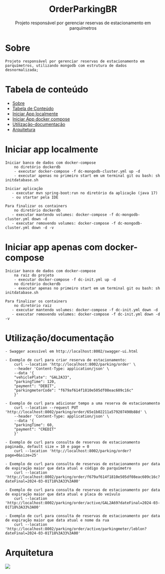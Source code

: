<h1 align="center">OrderParkingBR</h1>

<p align="center">Projeto responsável por gerenciar reservas de estacionamento em parquímetros</p>

Sobre
=================

	Projeto responsável por gerenciar reservas de estacionamento em parquímetros, utilizando mongodb com estrutura de dados desnormalizada;




Tabela de conteúdo
=================
<!--ts-->
   * [Sobre](#Sobre)
   * [Tabela de Conteúdo](#tabela-de-conteúdo)
   * [Iniciar App localmente](#Iniciar-App-Localmente)
   * [Iniciar App docker compose](#Iniciar-App-docker-compose)
   * [Utilização-documentação](#Utilização-documentação)
   * [Arquitetura](#Arquitetura)
<!--te-->

Iniciar app localmente
=================

	Iniciar banco de dados com docker-compose
        no diretório dockerdb
        - executar docker-compose -f dc-mongodb-cluster.yml up -d
        - executar apenas no primeiro start em um terminal git ou bash: sh initdatabase.sh

	Iniciar aplicação
       - executar mvn spring-boot:run no diretório da aplicação (java 17)
       - ou startar pela IDE

    Para finalizar os containers
        no diretório dockerdb
       - executar mantendo volumes: docker-compose -f dc-mongodb-cluster.yml down -d
       - executar removendo volumes: docker-compose -f dc-mongodb-cluster.yml down -d -v

Iniciar app apenas com docker-compose
=================

	Iniciar banco de dados com docker-compose
        na raiz do projeto
        - executar docker-compose -f dc-init.yml up -d
        no diretório dockerdb
        - executar apenas no primeiro start em um terminal git ou bash: sh initdatabase.sh

    Para finalizar os containers
        no diretório raiz
       - executar mantendo volumes: docker-compose -f dc-init.yml down -d
       - executar removendo volumes: docker-compose -f dc-init.yml down -d -v


Utilização/documentação
=================

    - Swagger acessível em http://localhost:8002/swagger-ui.html

	- Exemplo de curl para criar reserva de estacionamento:
        curl --location 'http://localhost:8002/parking/order' \
        --header 'Content-Type: application/json' \
        --data '{
        "vehiclePlate": "GAL2A33",
        "parkingTime": 120,
        "payment": "DEBIT",
        "parkingmeterCode": "f679af614f1810e505df08eac609c16c"
        }'
		
    - Exemplo de curl para adicionar tempo a uma reserva de estacionamento
        curl --location --request PUT 'http://localhost:8002/parking/order/65e1b02211a579207490b88d' \
        --header 'Content-Type: application/json' \
        --data '{
        "parkingTime": 60,
        "payment": "CREDIT"
        }'

	- Exemplo de curl para consulta de reservas de estacionamento paginada, default size = 10 e page = 0
		curl --location 'http://localhost:8002/parking/order?page=0&size=25'
		
	- Exemplo de curl para consulta de reservas de estacionamento por data de expiração maior que data atual e código do parquímetro
        curl --location 'http://localhost:8002/parking/order/f679af614f1810e505df08eac609c16c?dateFinal=2024-03-01T18%3A33%3A00'

	- Exemplo de curl para consulta de reservas de estacionamento por data de expiração maior que data atual e placa do veívulo
        curl --location 'http://localhost:8002/parking/order/active/GAL2A69?dateFinal=2024-03-01T18%3A33%3A00'

	- Exemplo de curl para consulta de reservas de estacionamento por data de expiração maior que data atual e nome da rua
        curl --location 'http://localhost:8002/parking/order/active/parkingmeter/leblon?dateFinal=2024-03-01T18%3A33%3A00'
	
	

Arquitetura
=================

<img src="arq_orderparkingbr.jpg">
